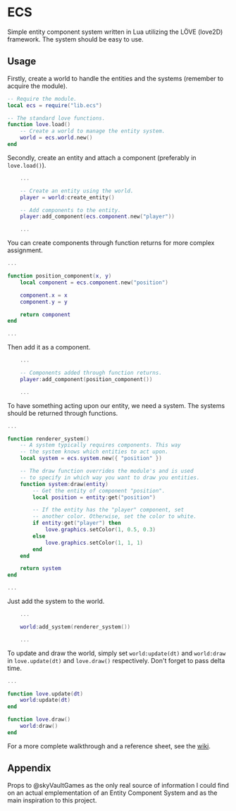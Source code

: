 # ECS

Simple entity component system written in Lua utilizing the LÖVE (love2D) framework. The system should be easy to use.

## Usage

Firstly, create a world to handle the entities and the systems (remember to acquire the module).

```lua
-- Require the module.
local ecs = require("lib.ecs")

-- The standard love functions.
function love.load()
    -- Create a world to manage the entity system.
    world = ecs.world.new()
end
```

Secondly, create an entity and attach a component (preferably in `love.load()`).

```lua
    ...

    -- Create an entity using the world.
    player = world:create_entity()

    -- Add components to the entity.
    player:add_component(ecs.component.new("player"))

    ...
```

You can create components through function returns for more complex assignment.

```lua
...

function position_component(x, y)
    local component = ecs.component.new("position")

    component.x = x
    component.y = y

    return component
end

...
```

Then add it as a component.

```lua
    ...

    -- Components added through function returns.
    player:add_component(position_component())

    ...
```

To have something acting upon our entity, we need a system. The systems should be returned through functions.

```lua
...

function renderer_system()
    -- A system typically requires components. This way
    -- the system knows which entities to act upon.
    local system = ecs.system.new({ "position" })

    -- The draw function overrides the module's and is used
    -- to specify in which way you want to draw you entities.
    function system:draw(entity)
        -- Get the entity of component "position".
        local position = entity:get("position")

        -- If the entity has the "player" component, set
        -- another color. Otherwise, set the color to white.
        if entity:get("player") then
            love.graphics.setColor(1, 0.5, 0.3)
        else
            love.graphics.setColor(1, 1, 1)
        end
    end

    return system
end

...
```

Just add the system to the world.

```lua
    ...

    world:add_system(renderer_system())

    ...
```

To update and draw the world, simply set `world:update(dt)` and `world:draw` in `love.update(dt)` and `love.draw()` respectively. Don't forget to pass delta time.

```lua
...

function love.update(dt)
    world:update(dt)
end

function love.draw()
    world:draw()
end
```

For a more complete walkthrough and a reference sheet, see the [wiki](https://github.com/fuzzyVineStone/ECS/wiki).

## Appendix

Props to @skyVaultGames as the only real source of information I could find on an actual emplementation of an Entity Component System and as the main inspiration to this project.
